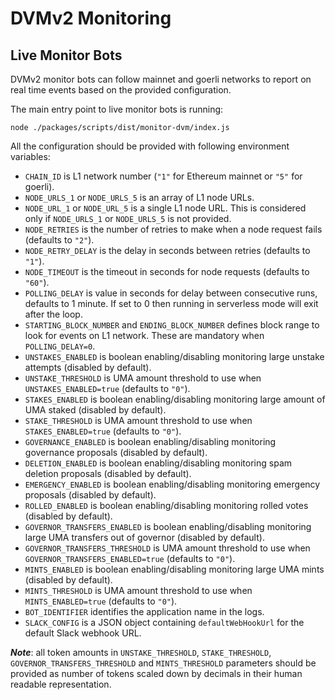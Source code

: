 # DVMv2 Monitoring

## Live Monitor Bots

DVMv2 monitor bots can follow mainnet and goerli networks to report on real time events based on the provided configuration.

The main entry point to live monitor bots is running:

```
node ./packages/scripts/dist/monitor-dvm/index.js
```

All the configuration should be provided with following environment variables:

- `CHAIN_ID` is L1 network number (`"1"` for Ethereum mainnet or `"5"` for goerli).
- `NODE_URLS_1` or `NODE_URLS_5` is an array of L1 node URLs.
- `NODE_URL_1` or `NODE_URL_5` is a single L1 node URL. This is considered only if `NODE_URLS_1` or `NODE_URLS_5` is not provided.
- `NODE_RETRIES` is the number of retries to make when a node request fails (defaults to `"2"`).
- `NODE_RETRY_DELAY` is the delay in seconds between retries (defaults to `"1"`).
- `NODE_TIMEOUT` is the timeout in seconds for node requests (defaults to `"60"`).
- `POLLING_DELAY` is value in seconds for delay between consecutive runs, defaults to 1 minute. If set to 0 then running in serverless mode will exit after the loop.
- `STARTING_BLOCK_NUMBER` and `ENDING_BLOCK_NUMBER` defines block range to look for events on L1 network. These are mandatory when `POLLING_DELAY=0`.
- `UNSTAKES_ENABLED` is boolean enabling/disabling monitoring large unstake attempts (disabled by default).
- `UNSTAKE_THRESHOLD` is UMA amount threshold to use when `UNSTAKES_ENABLED=true` (defaults to `"0"`).
- `STAKES_ENABLED` is boolean enabling/disabling monitoring large amount of UMA staked (disabled by default).
- `STAKE_THRESHOLD` is UMA amount threshold to use when `STAKES_ENABLED=true` (defaults to `"0"`).
- `GOVERNANCE_ENABLED` is boolean enabling/disabling monitoring governance proposals (disabled by default).
- `DELETION_ENABLED` is boolean enabling/disabling monitoring spam deletion proposals (disabled by default).
- `EMERGENCY_ENABLED` is boolean enabling/disabling monitoring emergency proposals (disabled by default).
- `ROLLED_ENABLED` is boolean enabling/disabling monitoring rolled votes (disabled by default).
- `GOVERNOR_TRANSFERS_ENABLED` is boolean enabling/disabling monitoring large UMA transfers out of governor (disabled by default).
- `GOVERNOR_TRANSFERS_THRESHOLD` is UMA amount threshold to use when `GOVERNOR_TRANSFERS_ENABLED=true` (defaults to `"0"`).
- `MINTS_ENABLED` is boolean enabling/disabling monitoring large UMA mints (disabled by default).
- `MINTS_THRESHOLD` is UMA amount threshold to use when `MINTS_ENABLED=true` (defaults to `"0"`).
- `BOT_IDENTIFIER` identifies the application name in the logs.
- `SLACK_CONFIG` is a JSON object containing `defaultWebHookUrl` for the default Slack webhook URL.

**_Note_**: all token amounts in `UNSTAKE_THRESHOLD`, `STAKE_THRESHOLD`, `GOVERNOR_TRANSFERS_THRESHOLD` and `MINTS_THRESHOLD`
parameters should be provided as number of tokens scaled down by decimals in their human readable representation.
